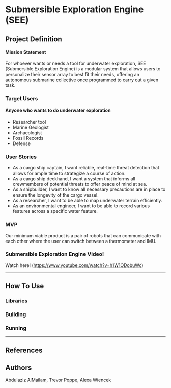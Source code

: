 # Submersible Exploration Engine (SEE)

## Project Definition
#### Mission Statement
For whoever wants or needs a tool for underwater exploration, SEE (Submersible Exploration Engine) is a modular system that allows users to personalize their sensor array to best fit their needs, offering an autonomous submarine collective once programmed to carry out a given task.

### Target Users

#### Anyone who wants to do underwater exploration
- Researcher tool
- Marine Geologist
- Archaeologist
- Fossil Records
- Defense

### User Stories
- As a cargo ship captain, I want reliable, real-time threat detection that allows for ample time to strategize a course of action.
- As a cargo ship deckhand, I want a system that informs all crewmembers of potential threats to offer peace of mind at sea.
- As a shipbuilder, I want to know all necessary precautions are in place to ensure the longevity of the cargo vessel.
- As a researcher, I want to be able to map underwater terrain efficiently.
- As an environmental engineer, I want to be able to record various features across a specific water feature.
### MVP
Our minimum viable product is a pair of robots that can communicate with each other where the user can switch between a thermometer and IMU.

### Submersible Exploration Engine Video!
Watch here! (https://www.youtube.com/watch?v=h1W1ODobuWc)


--------------------
## How To Use
### Libraries
### Building
### Running

-------------------
## References

## Authors
Abdulaziz AlMailam, Trevor Poppe, Alexa Wiencek
